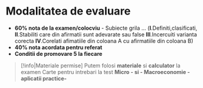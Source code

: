 # Modalitatea de evaluare

+ **60% nota de la examen/colocviu** - Subiecte grila ... (**I**.Definiti,clasificati, **II**.Stabiliti care din afirmatii sunt adevarate sau false **III**.Incercuiti varianta corecta **IV**.Corelati afimatiile din coloana A cu afirmatiile din coloana B)
+ **40% nota acordata pentru referat**
+ **Conditii de promovare 5 la fiecare**

> [!info|Materiale permise]
> Putem folosi **materiale** si **calculator** la examen
> Carte pentru intrebari la test **Micro - si - Macroeconomie -aplicatii practice-**
